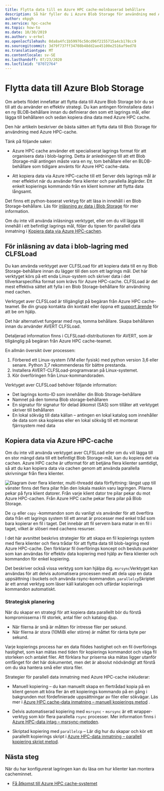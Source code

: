 ```yaml
---
title: Flytta data till en Azure HPC cache-molnbaserad behållare
description: Så här fyller du i Azure Blob Storage för användning med Azure HPC cache
author: ekpgh
ms.service: hpc-cache
ms.topic: how-to
ms.date: 10/30/2019
ms.author: v-erkel
ms.openlocfilehash: 0da8a4fc1b59976c50cd96f2155715a4cb178cc9
ms.sourcegitcommit: 3d79f737ff34708b48dd2ae45100e2516af9ed78
ms.translationtype: MT
ms.contentlocale: sv-SE
ms.lasthandoff: 07/23/2020
ms.locfileid: "87072764"
---
```

# <a name="move-data-to-azure-blob-storage"></a>Flytta data till Azure Blob Storage

Om arbets flödet innefattar att flytta data till Azure Blob Storage bör du se till att du använder en effektiv strategi. Du kan antingen förinstallera data i en ny BLOB-behållare innan du definierar den som ett lagrings mål, eller lägga till behållaren och sedan kopiera dina data med Azure HPC cache.

Den här artikeln beskriver de bästa sätten att flytta data till Blob Storage för användning med Azure HPC-cache.

Tänk på följande saker:

* Azure HPC cache använder ett specialiserat lagrings format för att organisera data i blob-lagring. Detta är anledningen till att ett Blob Storage-mål antingen måste vara en ny, tom behållare eller en BLOB-behållare som tidigare använts för Azure HPC cache-data.

* Att kopiera data via Azure HPC-cache till ett Server dels lagrings mål är mer effektivt när du använder flera klienter och parallella åtgärder. Ett enkelt kopierings kommando från en klient kommer att flytta data långsamt.

Det finns ett python-baserat verktyg för att läsa in innehåll i en Blob Storage-behållare. Läs för [inläsning av data i Blob Storage](#pre-load-data-in-blob-storage-with-clfsload) för mer information.

Om du inte vill använda inläsnings verktyget, eller om du vill lägga till innehåll i ett befintligt lagrings mål, följer du tipsen för parallell data inmatning i [Kopiera data via Azure HPC-cachen](#copy-data-through-the-azure-hpc-cache).

## <a name="pre-load-data-in-blob-storage-with-clfsload"></a>För inläsning av data i blob-lagring med CLFSLoad

Du kan använda verktyget aver CLFSLoad för att kopiera data till en ny Blob Storage-behållare innan du lägger till den som ett lagrings mål. Det här verktyget körs på ett enda Linux-system och skriver data i det tillverkarspecifika format som krävs för Azure HPC-cache. CLFSLoad är det mest effektiva sättet att fylla i en Blob Storage-behållare för användning med cachen.

Verktyget aver CLFSLoad är tillgängligt på begäran från Azure HPC cache-teamet. Be din grupp kontakta din kontakt eller öppna ett [support ärende](hpc-cache-support-ticket.md) för att be om hjälp.

Det här alternativet fungerar med nya, tomma behållare. Skapa behållaren innan du använder AVERT CLFSLoad.

Detaljerad information finns i CLFSLoad-distributionen för AVERT, som är tillgänglig på begäran från Azure HPC cache-teamet.

En allmän översikt över processen:

1. Förbered ett Linux-system (VM eller fysisk) med python version 3,6 eller senare. Python 3,7 rekommenderas för bättre prestanda.
1. Installera AVERT-CLFSLoad-programvaran på Linux-systemet.
1. Kör överföringen från Linux-kommandoraden.

Verktyget aver CLFSLoad behöver följande information:

* Det lagrings konto-ID som innehåller din Blob Storage-behållare
* Namnet på den tomma Blob storage-behållaren
* En signatur för signatur för delad åtkomst (SAS) som tillåter att verktyget skriver till behållaren
* En lokal sökväg till data källan – antingen en lokal katalog som innehåller de data som ska kopieras eller en lokal sökväg till ett monterat fjärrsystem med data

## <a name="copy-data-through-the-azure-hpc-cache"></a>Kopiera data via Azure HPC-cache

Om du inte vill använda verktyget aver CLFSLoad eller om du vill lägga till en stor mängd data till ett befintligt Blob Storage-mål, kan du kopiera det via cachen. Azure HPC cache är utformat för att betjäna flera klienter samtidigt, så att du kan kopiera data via cachen genom att använda parallella skrivningar från flera klienter.

![Diagram över flera klienter, multi-threadd data förflyttning: längst upp till vänster finns det flera pilar från den lokala maskin varu lagringen. Pilarna pekar på fyra klient datorer. Från varje klient dator tre pilar pekar du mot Azure HPC-cachen. Från Azure HPC cache pekar flera pilar på Blob Storage.](media/hpc-cache-parallel-ingest.png)

De ``cp`` eller ``copy`` -kommandon som du vanligt vis använder för att överföra data från ett lagrings system till ett annat är processer med enkel tråd som bara kopierar en fil i taget. Det innebär att fil servern bara matar in en fil i taget, vilket är slöseri med cachens resurser.

I det här avsnittet beskrivs strategier för att skapa en fil kopierings system med flera klienter och flera trådar för att flytta data till blob-lagring med Azure HPC-cache. Den förklarar fil överförings koncept och besluts punkter som kan användas för effektiv data kopiering med hjälp av flera klienter och kommandon för enkel kopiering.

Det beskriver också vissa verktyg som kan hjälpa dig. ``msrsync``Verktyget kan användas för att delvis automatisera processen med att dela upp en data uppsättning i buckets och använda rsync-kommandon. ``parallelcp``Skriptet är ett annat verktyg som läser käll katalogen och utfärdar kopierings kommandon automatiskt.

### <a name="strategic-planning"></a>Strategisk planering

När du skapar en strategi för att kopiera data parallellt bör du förstå kompromisserna i fil storlek, antal filer och katalog djup.

* När filerna är små är måtten för intresse filer per sekund.
* När filerna är stora (10MiBi eller större) är måttet för ränta byte per sekund.

Varje kopierings process har en data flödes hastighet och en fil överförings hastighet, som kan mätas med tiden för kopierings kommandot och väga fil storleken och antalet filer. Att förklara hur priserna ska mätas ligger utanför omfånget för det här dokumentet, men det är absolut nödvändigt att förstå om du ska hantera små eller stora filer.

Strategier för parallell data inmatning med Azure HPC-cache inkluderar:

* Manuell kopiering – du kan manuellt skapa en flertrådad kopia på en klient genom att köra fler än ett kopierings kommando på en gång i bakgrunden mot fördefinierade uppsättningar av filer eller sökvägar. Läs mer i [Azure HPC cache-data inmatning – manuell kopierings metod](hpc-cache-ingest-manual.md) .

* Delvis automatiserad kopiering med ``msrsync``  -  ``msrsync`` är ett wrapper-verktyg som kör flera parallella ``rsync`` processer. Mer information finns i [Azure HPC-data intag – msrsync-metoden](hpc-cache-ingest-msrsync.md).

* Skriptad kopiering med ``parallelcp`` – Lär dig hur du skapar och kör ett parallellt kopierings skript i [Azure HPC-data inmatning – parallell kopiering skript metod](hpc-cache-ingest-parallelcp.md).

## <a name="next-steps"></a>Nästa steg

När du har konfigurerat lagringen kan du läsa om hur klienter kan montera cacheminnet.

* [Få åtkomst till Azure HPC cache-systemet](hpc-cache-mount.md)
